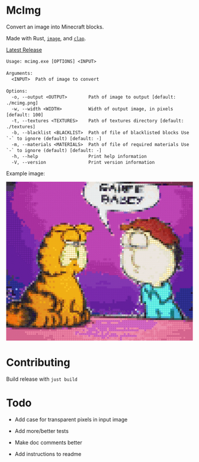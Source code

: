 # McImg

Convert an image into Minecraft blocks.

Made with Rust, [`image`](https://crates.io/crates/image), and [`clap`](https://crates.io/crates/clap).

[Latest Release](https://github.com/darccyy/mcimg/releases/latest)

```
Usage: mcimg.exe [OPTIONS] <INPUT>

Arguments:
  <INPUT>  Path of image to convert

Options:
  -o, --output <OUTPUT>        Path of image to output [default: ./mcimg.png]
  -w, --width <WIDTH>          Width of output image, in pixels [default: 100]
  -t, --textures <TEXTURES>    Path of textures directory [default: ./textures]
  -b, --blacklist <BLACKLIST>  Path of file of blacklisted blocks Use `-` to ignore (default) [default: -]
  -m, --materials <MATERIALS>  Path of file of required materials Use `-` to ignore (default) [default: -]
  -h, --help                   Print help information
  -V, --version                Print version information
```

Example image:

![Example](./mcimg.png)

# Contributing

Build release with `just build`

# Todo

- Add case for transparent pixels in input image

- Add more/better tests
- Make doc comments better
- Add instructions to readme
